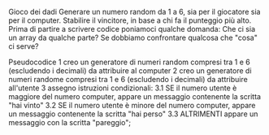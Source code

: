 Gioco dei dadi
Generare un numero random da 1 a 6, sia per il giocatore sia per il computer.
Stabilire il vincitore, in base a chi fa il punteggio più alto.
Prima di partire a scrivere codice poniamoci qualche domanda:
Che ci sia un array da qualche parte?
Se dobbiamo confrontare qualcosa che "cosa" ci serve?

Pseudocodice
1 creo un generatore di numeri random compresi tra 1 e 6 (escludendo i decimali) da attribuire al computer
2 creo un generatore di numeri randome compresi tra 1 e 6 (escludendo i decimali) da attribuire all'utente
3 assegno istruzioni condizionali:
3.1 SE il numero utente è maggiore del numero computer, appare un messaggio contenente la scritta "hai vinto"
3.2 SE il numero utente è minore del numero computer, appare un messaggio contenente la scritta "hai perso"
3.3 ALTRIMENTI appare un messaggio con la scritta "pareggio";